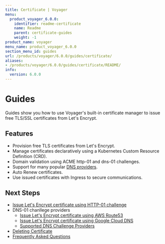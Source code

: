 ```yaml
---
title: Certificate | Voyager
menu:
  product_voyager_6.0.0:
    identifier: readme-certificate
    name: Readme
    parent: certificate-guides
    weight: -1
product_name: voyager
menu_name: product_voyager_6.0.0
section_menu_id: guides
url: /products/voyager/6.0.0/guides/certificate/
aliases:
- /products/voyager/6.0.0/guides/certificate/README/
info:
  version: 6.0.0
---
```


# Guides

Guides show you how to use Voyager's built-in certificate manager to issue free TLS/SSL certificates from Let's Encrypt.

## Features
- Provision free TLS certificates from Let's Encrypt.
- Manage certificates declaratively using a Kubernetes Custom Resource Definition (CRD).
- Domain validation using ACME http-01 and dns-01 challenges.
- Support for many popular [DNS providers](/products/voyager/6.0.0/guides/certificate/dns/providers).
- Auto Renew certificates.
- Use issued certificates with Ingress to secure communications.

## Next Steps
- [Issue Let's Encrypt certificate using HTTP-01 challenge](/products/voyager/6.0.0/guides/certificate/http/overview)
- DNS-01 chanllege providers
  - [Issue Let's Encrypt certificate using AWS Route53](/products/voyager/6.0.0/guides/certificate/dns/route53)
  - [Issue Let's Encrypt certificate using Google Cloud DNS](/products/voyager/6.0.0/guides/certificate/dns/google-cloud)
  - [Supported DNS Challenge Providers](/products/voyager/6.0.0/guides/certificate/dns/providers)
- [Deleting Certificate](/products/voyager/6.0.0/guides/certificate/delete)
- [Frequently Asked Questions](/products/voyager/6.0.0/guides/certificate/faq)
